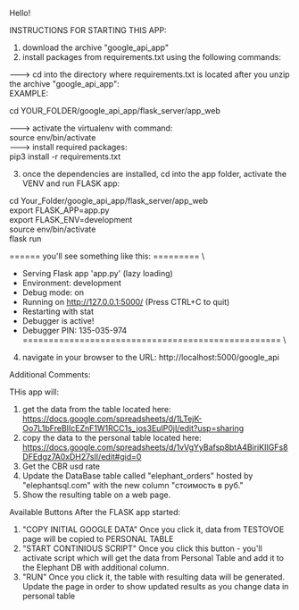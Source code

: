 Hello!

INSTRUCTIONS FOR STARTING THIS APP:

1) download the archive "google_api_app"
2) install packages from requirements.txt using the following commands:
  
  ---> cd into the directory where requirements.txt is located after you unzip the archive "google_api_app":\
  EXAMPLE: 
  
  cd YOUR_FOLDER/google_api_app/flask_server/app_web
  
  ---> activate the virtualenv with command: \
  source env/bin/activate \
  ---> install required packages: \
  pip3 install -r requirements.txt
  
3) once the dependencies are installed, cd into the app folder, activate the VENV and run FLASK app:

cd Your_Folder/google_api_app/flask_server/app_web\
export FLASK_APP=app.py\
export FLASK_ENV=development\
source env/bin/activate\
flask run

====== you'll see something like this: ========= \
 * Serving Flask app 'app.py' (lazy loading)
 * Environment: development
 * Debug mode: on
 * Running on http://127.0.0.1:5000/ (Press CTRL+C to quit)
 * Restarting with stat
 * Debugger is active!
 * Debugger PIN: 135-035-974
================================================== \

4) navigate in your browser to the URL: http://localhost:5000/google_api

Additional Comments:

THis app will:
1) get the data from the table located here:
https://docs.google.com/spreadsheets/d/1LTejK-Oo7L1bFreBIIcEZnF1W1RCC1s_jos3EuIP0jI/edit?usp=sharing
2) copy the data to the personal table located here:
https://docs.google.com/spreadsheets/d/1vVgYyBafsp8btA4BiriKIIGFs8DFEdgz7A0xDH27sII/edit#gid=0
3) Get the CBR usd rate 
4) Update the DataBase table called "elephant_orders" hosted by "elephantsql.com" with the new column "стоимость в руб."
5) Show the resulting table on a web page.

Available Buttons After the FLASK app started:
1) "COPY INITIAL GOOGLE DATA"
Once you click it, data from TESTOVOE page will be copied to PERSONAL TABLE
2) "START CONTINIOUS SCRIPT" 
Once you click this button - you'll activate script which will get the data from Personal Table and add it to the Elephant DB  with additional column.
3) "RUN" 
Once you click it, the table with resulting data will be generated.
Update the page in order to show updated results as you change data in personal table
